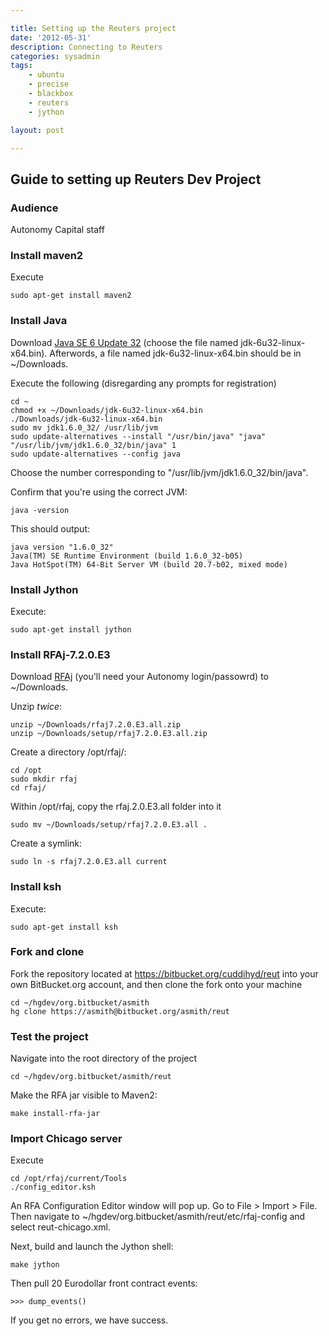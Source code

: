 ```yaml
---

title: Setting up the Reuters project
date: '2012-05-31'
description: Connecting to Reuters
categories: sysadmin
tags: 
    - ubuntu
    - precise
    - blackbox
    - reuters
    - jython

layout: post

---
```


Guide to setting up Reuters Dev Project
---------------------------------------
### Audience

Autonomy Capital staff

### Install maven2

Execute

	sudo apt-get install maven2

### Install Java

Download [Java SE 6 Update 32](http://www.oracle.com/technetwork/java/javase/downloads/index.html) (choose the file named jdk-6u32-linux-x64.bin). Afterwords, a file named jdk-6u32-linux-x64.bin should be in ~/Downloads.

Execute the following (disregarding any prompts for registration)

	cd ~
	chmod +x ~/Downloads/jdk-6u32-linux-x64.bin
	./Downloads/jdk-6u32-linux-x64.bin
	sudo mv jdk1.6.0_32/ /usr/lib/jvm
	sudo update-alternatives --install "/usr/bin/java" "java" "/usr/lib/jvm/jdk1.6.0_32/bin/java" 1
	sudo update-alternatives --config java

Choose the number corresponding to "/usr/lib/jvm/jdk1.6.0_32/bin/java".

Confirm that you're using the correct JVM:

	java -version
	
This should output:
	
	java version "1.6.0_32"
	Java(TM) SE Runtime Environment (build 1.6.0_32-b05)
	Java HotSpot(TM) 64-Bit Server VM (build 20.7-b02, mixed mode)

### Install Jython

Execute:

	sudo apt-get install jython

### Install RFAj-7.2.0.E3

Download [RFAj](https://aim.autonomycapital.com/@api/deki/files/2172/=rfaj7.2.0.E3.all.zip) (you'll need  your Autonomy login/passowrd) to ~/Downloads.

Unzip *twice*:

	unzip ~/Downloads/rfaj7.2.0.E3.all.zip
	unzip ~/Downloads/setup/rfaj7.2.0.E3.all.zip

Create a directory /opt/rfaj/:

	cd /opt
	sudo mkdir rfaj
	cd rfaj/

Within /opt/rfaj, copy the rfaj.2.0.E3.all folder into it

    sudo mv ~/Downloads/setup/rfaj7.2.0.E3.all .

Create a symlink:

	sudo ln -s rfaj7.2.0.E3.all current

### Install ksh

Execute:

	sudo apt-get install ksh

### Fork and clone
Fork the repository located at https://bitbucket.org/cuddihyd/reut into your own BitBucket.org account, and then clone the fork onto your machine

    cd ~/hgdev/org.bitbucket/asmith
    hg clone https://asmith@bitbucket.org/asmith/reut

### Test the project

Navigate into the root directory of the project

	cd ~/hgdev/org.bitbucket/asmith/reut

Make the RFA jar visible to Maven2:

	make install-rfa-jar

### Import Chicago server

Execute

	cd /opt/rfaj/current/Tools
	./config_editor.ksh

An RFA Configuration Editor window will pop up. Go to File > Import > File. Then navigate to ~/hgdev/org.bitbucket/asmith/reut/etc/rfaj-config and select reut-chicago.xml.

Next, build and launch the Jython shell:

	make jython

Then pull 20 Eurodollar front contract events:

	>>> dump_events()

If you get no errors, we have success.

